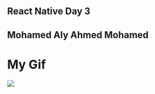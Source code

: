 ## React Native Day 3

## Mohamed Aly Ahmed Mohamed

# My Gif

![](https://github.com/MohamedAlyAhmed/ReactNativeDay3/blob/main/ezgif.com-gif-maker.gif)
